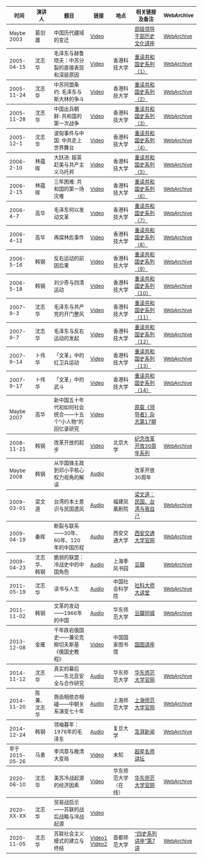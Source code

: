 <table>

<thead><tr>
    <th><sub>时间</sub></th>
    <th><sub>演讲人</sub></th>
    <th><sub>题目</sub></th>
    <th><sub>链接</sub></th>
    <th><sub>地点</sub></th>
    <th><sub>相关链接及备注</sub></th>
    <th><sub>WebArchive</sub></th>
</tr></thead>

<tbody><tr>
    <td><sub>Maybe 2003</sub></td>
    <td><sub>葛剑雄</sub></td>
    <td><sub>中国历代疆域的变迁 </sub></td>
    <td><sub><a href="https://youtu.be/YCsrdyDhi9w">Video</a></sub></td>
    <td><sub></sub></td>
    <td><sub><a href="http://book.ifeng.com/gundong/detail_2012_02/29/12855000_0.shtml">部级领导干部历史文化讲座</a></sub></td>
    <td><sub><a href="https://web.archive.org/web/20200907103535/http://book.ifeng.com/gundong/detail_2012_02/29/12855000_0.shtml">WebArchive</a></sub></td>
</tr></tbody>

<tbody><tr>
    <td><sub>2005-04-15</sub></td>
    <td><sub>沈志华</sub></td>
    <td><sub>毛泽东与赫鲁晓夫：中苏分裂的直接表现和深层原因</sub></td>
    <td><sub><a href="https://youtu.be/R_ohz8Ru_xI">Video</a></sub></td>
    <td><sub>香港科技大学</sub></td>
    <td><sub><a href="https://archives.ust.hk/dspace/handle/9999/35900">重读共和国史系列（1）</a></sub></td>
    <td><sub><a href="https://web.archive.org/web/20200907103921/https://archives.ust.hk/dspace/handle/9999/35900">WebArchive</a></sub></td>
</tr></tbody>

<tbody><tr>
    <td><sub>2005-11-24</sub></td>
    <td><sub>沈志华</sub></td>
    <td><sub>中苏同盟条约: 毛泽东与斯大林的争斗</sub></td>
    <td><sub><a href="https://youtu.be/BJKLXMjxU1U">Video</a></sub></td>
    <td><sub>香港科技大学</sub></td>
    <td><sub><a href="https://archives.ust.hk/dspace/handle/9999/35892">重读共和国史系列（2）</a></sub></td>
    <td><sub><a href="https://web.archive.org/web/20200907103921/https://archives.ust.hk/dspace/handle/9999/35892">WebArchive</a></sub></td>
</tr></tbody>

<tbody><tr>
    <td><sub>2005-11-28</sub></td>
    <td><sub>沈志华</sub></td>
    <td><sub>中国出兵朝鲜: 共和国的第一次战争</sub></td>
    <td><sub><a href="https://youtu.be/JZJX1GAqQrY">Video</a></sub></td>
    <td><sub>香港科技大学</sub></td>
    <td><sub><a href="https://archives.ust.hk/dspace/handle/9999/35893">重读共和国史系列（3）</a></sub></td>
    <td><sub><a href="https://web.archive.org/web/20200907102712/https://archives.ust.hk/dspace/handle/9999/35893">WebArchive</a></sub></td>
</tr></tbody>

<tbody><tr>
    <td><sub>2005-12-1</sub></td>
    <td><sub>沈志华</sub></td>
    <td><sub>波匈事件与中国: 中共走上世界舞台</sub></td>
    <td><sub><a href="https://youtu.be/S5FQr5J6AuU">Video</a></sub></td>
    <td><sub>香港科技大学</sub></td>
    <td><sub><a href="https://archives.ust.hk/dspace/handle/9999/35894">重读共和国史系列（4）</a></sub></td>
    <td><sub><a href="https://web.archive.org/web/20200905160147/https://archives.ust.hk/dspace/handle/9999/35894">WebArchive</a></sub></td>
</tr></tbody>

<tbody><tr>
    <td><sub>2006-2-10</sub></td>
    <td><sub>林蕴晖</sub></td>
    <td><sub>大跃进: 超英赶美与共产主义乌托邦</sub></td>
    <td><sub><a href="https://youtu.be/BNDanH84Q40">Video</a></sub></td>
    <td><sub>香港科技大学</sub></td>
    <td><sub><a href="https://archives.ust.hk/dspace/handle/9999/35896">重读共和国史系列（5）</a></sub></td>
    <td><sub><a href="https://web.archive.org/web/20200905165514/https://archives.ust.hk/dspace/handle/9999/35896">WebArchive</a></sub></td>
</tr></tbody>

<tbody><tr>
    <td><sub>2006-2-15</sub></td>
    <td><sub>林蕴晖</sub></td>
    <td><sub>三年困难: 共和国的第一场灾难</sub></td>
    <td><sub><a href="https://youtu.be/_YLVxnLJiOY">Video</a></sub></td>
    <td><sub>香港科技大学</sub></td>
    <td><sub><a href="https://archives.ust.hk/dspace/handle/9999/35897">重读共和国史系列（6）</a></sub></td>
    <td><sub><a href="https://web.archive.org/web/20200905165826/https://archives.ust.hk/dspace/handle/9999/35897">WebArchive</a></sub></td>
</tr></tbody>

<tbody><tr>
    <td><sub>2006-4-7</sub></td>
    <td><sub>高华</sub></td>
    <td><sub>毛泽东何以发动文革</sub></td>
    <td><sub><a href="https://youtu.be/1oNhQysdLhw">Video</a></sub></td>
    <td><sub>香港科技大学</sub></td>
<td><sub><a href="https://archives.ust.hk/dspace/handle/9999/35898">重读共和国史系列（7）</a></sub></td>
    <td><sub><a href="https://web.archive.org/web/20200905173723/https://archives.ust.hk/dspace/handle/9999/35898">WebArchive</a></sub></td>
</tr></tbody>

<tbody><tr>
    <td><sub>2006-4-12</sub></td>
    <td><sub>高华</sub></td>
    <td><sub>再探林彪事件</sub></td>
    <td><sub><a href="https://youtu.be/8rsqTEDy_Q4">Video</a></sub></td>
    <td><sub>香港科技大学</sub></td>
<td><sub><a href="https://archives.ust.hk/dspace/handle/9999/35899">重读共和国史系列（8）</a></sub></td>
    <td><sub><a href="https://web.archive.org/web/20200905174031/https://archives.ust.hk/dspace/handle/9999/35899">WebArchive</a></sub></td>
</tr></tbody>

<tbody><tr>
    <td><sub>2006-5-16</sub></td>
    <td><sub>韩钢</sub></td>
    <td><sub>反右运动的前因后果</sub></td>
    <td><sub><a href="https://youtu.be/ueMGzC_bTsI">Video</a></sub></td>
    <td><sub>香港科技大学</sub></td>
<td><sub><a href="https://archives.ust.hk/dspace/handle/9999/35901">重读共和国史系列（9）</a></sub></td>
    <td><sub><a href="https://web.archive.org/web/20200905172857/https://archives.ust.hk/dspace/handle/9999/35901">WebArchive</a></sub></td>
</tr></tbody>

<tbody><tr>
    <td><sub>2006-5-18</sub></td>
    <td><sub>韩钢</sub></td>
    <td><sub>刘少奇与四清运动</sub></td>
    <td><sub><a href="https://youtu.be/HGHLTuHZG_w">Video</a></sub></td>
    <td><sub>香港科技大学</sub></td>
    <td><sub><a href="https://archives.ust.hk/dspace/handle/9999/35902">重读共和国史系列（10）</a></sub></td>
    <td><sub><a href="https://web.archive.org/web/20200905173017/https://archives.ust.hk/dspace/handle/9999/35902">WebArchive</a></sub></td>
</tr></tbody>

<tbody><tr>
    <td><sub>2007-9-3</sub></td>
    <td><sub>沈志华</sub></td>
    <td><sub>毛泽东与共产党的开门整风</sub></td>
    <td><sub><a href="https://youtu.be/6e2FLQqSVcs">Video</a></sub></td>
    <td><sub>香港科技大学</sub></td>
    <td><sub><a href="https://archives.ust.hk/dspace/handle/9999/35903">重读共和国史系列（11）</a></sub></td>
    <td><sub><a href="https://web.archive.org/web/20200905172628/https://archives.ust.hk/dspace/handle/9999/35903">WebArchive</a></sub></td>
</tr></tbody>

<tbody><tr>
    <td><sub>2007-9-7</sub></td>
    <td><sub>沈志华</sub></td>
    <td><sub>毛泽东与反右运动的发起</sub></td>
    <td><sub><a href="https://youtu.be/lgxb2nNGv9M">Video</a></sub></td>
    <td><sub>香港科技大学</sub></td>
    <td><sub><a href="https://archives.ust.hk/dspace/handle/9999/35904">重读共和国史系列（12）</a></sub></td>
    <td><sub><a href="https://web.archive.org/web/20200905172628/https://archives.ust.hk/dspace/handle/9999/35904">WebArchive</a></sub></td>
</tr></tbody>

<tbody><tr>
    <td><sub>2007-9-14</sub></td>
    <td><sub>卜伟华</sub></td>
    <td><sub>「文革」中的红卫兵运动</sub></td>
    <td><sub><a href="https://youtu.be/n9-0lDybD4s">Video</a></sub></td>
    <td><sub>香港科技大学</sub></td>
    <td><sub><a href="https://archives.ust.hk/dspace/handle/9999/35905">重读共和国史系列（13）</a></sub></td>
    <td><sub><a href="https://web.archive.org/web/20200905170511/https://archives.ust.hk/dspace/handle/9999/35905">WebArchive</a></sub></td>
</tr></tbody>

<tbody><tr>
    <td><sub>2007-9-17</sub></td>
    <td><sub>卜伟华</sub></td>
    <td><sub>「文革」中的武斗</sub></td>
    <td><sub><a href="https://youtu.be/d24B3FED-ws">Video</a></sub></td>
    <td><sub>香港科技大学</sub></td>
    <td><sub><a href="https://archives.ust.hk/dspace/handle/9999/35905">重读共和国史系列（14）</a></sub></td>
    <td><sub><a href="https://web.archive.org/web/20200905170511/https://archives.ust.hk/dspace/handle/9999/35905">WebArchive</a></sub></td>
</tr></tbody>

<tbody><tr>
    <td><sub>Maybe 2007</sub></td>
    <td><sub>高华</sub></td>
    <td><sub>新中国五十年代初如何社会统合——十五个“小人物”的回忆录研究</sub></td>
    <td><sub><a href="https://youtu.be/tNnbXr5pGzo">Video</a></sub></td>
    <td><sub></sub></td>
    <td><sub><a href="https://ww2.usc.cuhk.edu.hk/PaperCollection/Details.aspx?id=6500">原载《领导者》杂志第17期</a></sub></td>
    <td><sub></sub></td>
</tr></tbody>

<tbody><tr>
    <td><sub>2008-11-21</sub></td>
    <td><sub>韩钢</sub></td>
    <td><sub>改革开放的起步</sub></td>
    <td><sub><a href="https://youtu.be/4eJBh5h4kqI">Video</a></sub></td>
    <td><sub>北京大学</sub></td>
    <td><sub><a href="https://bbs.pku.edu.cn/v2/collection-read.php?path=groups%2FGROUP_3%2FAcademicInfo%2FD4F25AB3E%2FD95C24BAC%2FDAD4119F6%2FD794EE145%2FM.1226973362.A">纪念改革开放30周年系列</a></sub></td>
    <td><sub><a href="https://web.archive.org/web/20200905190002/https://bbs.pku.edu.cn/v2/collection-read.php?path=groups%2FGROUP_3%2FAcademicInfo%2FD4F25AB3E%2FD95C24BAC%2FDAD4119F6%2FD794EE145%2FM.1226973362.A">WebArchive</a></sub></td>
</tr></tbody>

<tbody><tr>
    <td><sub>Maybe 2008</sub></td>
    <td><sub>韩钢</sub></td>
    <td><sub>从华国锋主政到邓小平核心权力视角的解读</sub></td>
    <td><sub><a href="https://youtu.be/a_bOGgAh58Y">Audio</a></sub></td>
    <td><sub></sub></td>
    <td><sub>改革开放30周年</sub></td>
    <td><sub></sub></td>
</tr></tbody>

<tbody><tr>
    <td><sub>2009-03-01</sub></td>
    <td><sub>梁文道</sub></td>
    <td><sub>台湾的本土意识与民国遗风</sub></td>
    <td><sub><a href="https://www.youtube.com/watch?v=5ZLK5nCPEXU">Audio</a></sub></td>
    <td><sub>福建凤凰剧院</sub></td>
    <td><sub><a href="http://liangwendao.org/archives/1504">梁文道：民国、台湾与我自己</a></sub></td>
    <td><sub><a href="https://web.archive.org/web/20160701021510/http://liangwendao.org/archives/1504/">WebArchive</a></sub></td>
</tr></tbody>

<tbody><tr>
    <td><sub>2009-04-19</sub></td>
    <td><sub>秦晖</sub></td>
    <td><sub>断裂与联系——30年、60年、120年的中国历程</sub></td>
    <td><sub><a href="https://www.youtube.com/watch?v=AXVQkAeIHGA">Audio</a></sub></td>
    <td><sub>西安交通大学</sub></td>
    <td><sub><a href="http://xsc.xjtu.edu.cn/info/1046/9018.htm">西安交通大学官网</a></sub></td>
    <td><sub><a href="https://web.archive.org/web/20200904190120/http://xsc.xjtu.edu.cn/info/1046/9018.htm">WebArchive</a></sub></td>
</tr></tbody>

<tbody><tr>
    <td><sub>2009-04-23</sub></td>
    <td><sub>沈志华、韩钢</sub></td>
    <td><sub>脆弱的联盟：冷战史中的中国角色</sub></td>
    <td><sub><a href="https://youtu.be/5ilJW7MdP6U">Audio</a></sub></td>
    <td><sub>上海季风书园</sub></td>
    <td><sub><a href="https://www.douban.com/group/topic/19217443/">豆瓣</a></sub></td>
    <td><sub><a href="https://web.archive.org/web/20200911183029/https://www.douban.com/group/topic/19217443/">WebArchive</a></sub></td>
</tr></tbody>

<tbody><tr>
    <td><sub>2011-05-19</sub></td>
    <td><sub>沈志华</sub></td>
    <td><sub>读书与人生</sub></td>
    <td><sub><a href="https://youtu.be/f97eFeMkjzI">Audio</a></sub></td>
    <td><sub>中国社会科学院</sub></td>
    <td><sub><a href="http://mchm.gscass.cn/html/news/2015-11-02/420.html">社科大师大讲堂</a></sub></td>
    <td><sub><a href="https://web.archive.org/web/20200904165217/http://mchm.gscass.cn/html/news/2015-11-02/420.html">WebArchive</a></sub></td>
</tr></tbody>

<tbody><tr>
    <td><sub>2011-11-02</sub></td>
    <td><sub>韩钢</sub></td>
    <td><sub>文革的发动——1966年的中国</sub></td>
    <td><sub><a href="https://youtu.be/NOWIaTMp_CY">Audio</a></sub></td>
    <td><sub>华东师范大学</sub></td>
    <td><sub><a href="https://www.douban.com/event/14909708/">豆瓣同城</a></sub></td>
    <td><sub><a href="https://web.archive.org/web/20141111235815/https://www.douban.com/event/14909708/">WebArchive</a></sub></td>
</tr></tbody>

<tbody><tr>
    <td><sub>2013-12-08</sub></td>
    <td><sub>金雁</sub></td>
    <td><sub>千年跌宕俄国史——兼论克柳切夫斯基《俄国史教程》</sub></td>
    <td><sub><a href="https://youtu.be/_zvBB1u-N6o">Video</a></sub></td>
    <td><sub>中国国家图书馆</sub></td>
    <td><sub><a href="http://vod.nlc.cn/show.php?id=1228">国图讲座</a></sub></td>
    <td><sub></sub></td>
</tr></tbody>

<tbody><tr>
    <td><sub>2014-11-12</sub></td>
    <td><sub>沈志华</sub></td>
    <td><sub>真实的幕后——东北亚安全与合作研究</sub></td>
    <td><sub><a href="https://www.youtube.com/watch?v=jn8eQOtmFEA">Audio</a></sub></td>
    <td><sub>华东师范大学</sub></td>
    <td><sub><a href="http://youth.ecnu.edu.cn/_t2008/1b/6e/c11404a138094/page.htm">华东师范大学官网</a></sub></td>
    <td><sub><a href="https://web.archive.org/web/20200904235925/http://youth.ecnu.edu.cn/_t2008/1b/6e/c11404a138094/page.htm">WebArchive</a></sub></td>
</tr></tbody>

<tbody><tr>
    <td><sub>2014-11-20</sub></td>
    <td><sub>陈兼、沈志华</sub></td>
    <td><sub>唇齿相依亦相磕——中朝关系演变七十年</sub></td>
    <td><sub><a href="https://youtu.be/xLtDnEJJxWc">Audio</a></sub></td>
    <td><sub>上海师范大学</sub></td>
    <td><sub><a href="http://www.shnu.edu.cn/e8/8b/c253a59531/page.htm">上海师范大学官网</a></sub></td>
    <td><sub><a href="http://web.archive.org/web/20200910160810/http://www.shnu.edu.cn/e8/8b/c253a59531/page.htm">WebArchive</a></sub></td>
</tr></tbody>

<tbody><tr>
    <td><sub>2014-12-24</sub></td>
    <td><sub>韩钢</sub></td>
    <td><sub>领袖暮年：1976年的毛泽东</sub></td>
    <td><sub><a href="https://youtu.be/i-lNa9k25lY">Audio</a></sub></td>
    <td><sub>复旦大学</sub></td>
    <td><sub><a href="https://www.thepaper.cn/newsDetail_forward_1288590">澎湃新闻</a></sub></td>
    <td><sub><a href="https://web.archive.org/web/20141227170453/https://www.thepaper.cn/newsDetail_forward_1288590">WebArchive</a></sub></td>
</tr></tbody>

<tbody><tr>
    <td><sub>早于2015-05-26</sub></td>
    <td><sub>马勇</sub></td>
    <td><sub>李鸿章与晚清大变局</sub></td>
    <td><sub><a href="https://www.youtube.com/watch?v=Fvg06JuTG_A">Video</a></sub></td>
    <td><sub>未知</sub></td>
    <td><sub><a href="http://221.13.137.120:8098/videoinfo.asp?id=104633">超星名师讲坛</a></sub></td>
    <td><sub></sub></td>
</tr></tbody>

<tbody><tr>
    <td><sub>2020-06-10</sub></td>
    <td><sub>沈志华</sub></td>
    <td><sub>美苏冷战起源的经济因素</sub></td>
    <td><sub><a href="https://www.youtube.com/watch?v=3tRCTacjjXU">Video</a></sub></td>
    <td><sub>华东师范大学（在线）</sub></td>
    <td><sub><a href="http://history.ecnu.edu.cn/a3/d6/c21736a304086/page.htm">华东师范大学官网</a></sub></td>
    <td><sub><a href="https://web.archive.org/web/20200904192248/http://history.ecnu.edu.cn/a3/d6/c21736a304086/page.htm">WebArchive</a></sub></td>
</tr></tbody>

<tbody><tr>
    <td><sub>2020-XX-XX</sub></td>
    <td><sub>沈志华</sub></td>
    <td><sub>贸易战启示——苏联的战后战略与冷战起源</sub></td>
    <td><sub><a href="https://youtu.be/RVgoL1olvDQ">Video</a></sub></td>
    <td><sub></sub></td>
    <td><sub></sub></td>
    <td><sub></sub></td>
</tr></tbody>

<tbody><tr>
    <td><sub>2020-11-05</sub></td>
    <td><sub>沈志华</sub></td>
    <td><sub>苏联社会主义模式的建立与终结</sub></td>
    <td><sub><a href="https://youtu.be/2mabILsvOow">Video1</a><br><a href="https://youtu.be/TSw3v2EN9bw">Video2</a></sub></td>
    <td><sub>首都师范大学</sub></td>
    <td><sub><a href="https://history.cnu.edu.cn/kxyj/xzhd/179580.htm">“四史系列讲座”第7讲</a></sub></td>
    <td><sub><a href="https://web.archive.org/web/20210323194543/https://history.cnu.edu.cn/kxyj/xzhd/179580.htm">WebArchive</a></sub></td>
</tr></tbody>

</table>
